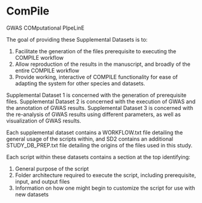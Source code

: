 # ComPile
GWAS COMputational PIpeLinE

The goal of providing these Supplemental Datasets is to:

1. Facilitate the generation of the files prerequisite to executing the COMPILE workflow
2. Allow reproduction of the results in the manuscript, and broadly of the entire COMPILE workflow
3. Provide working, interactive of COMPILE functionality for ease of adapting the system for other species and datasets.

Supplemental Dataset 1 is concerned with the generation of prerequisite files.
Supplemental Dataset 2 is concerned with the execution of GWAS and the annotation of GWAS results.
Supplemental Dataset 3 is concerned with the re-analysis of GWAS results using different parameters, as well as visualization of GWAS results.

Each supplemental dataset contains a WORKFLOW.txt file detailing the general usage of the scripts within, and SD2 contains an additional STUDY_DB_PREP.txt file detailing the origins of the files used in this study.

Each script within these datasets contains a section at the top identifying:

1. General purpose of the script
2. Folder architecture required to execute the script, including prerequisite, input, and output files
3. Information on how one might begin to customize the script for use with new datasets
